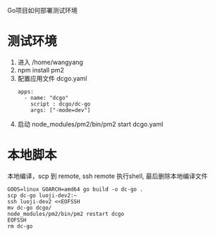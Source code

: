 Go项目如何部署测试环境

# 测试环境

1. 进入 /home/wangyang
2. npm install pm2
3. 配置应用文件 dcgo.yaml
    ```
    apps:
      - name: "dcgo"
        script : dcgo/dc-go
        args: ["-mode=dev"]
    ```
4. 启动 node_modules/pm2/bin/pm2 start dcgo.yaml

# 本地脚本

本地编译，scp 到 remote, ssh remote 执行shell, 最后删除本地编译文件

```
GOOS=linux GOARCH=amd64 go build -o dc-go .
scp dc-go luoji-dev2:~
ssh luoji-dev2 <<EOFSSH
mv dc-go dcgo/
node_modules/pm2/bin/pm2 restart dcgo
EOFSSH
rm dc-go
```
